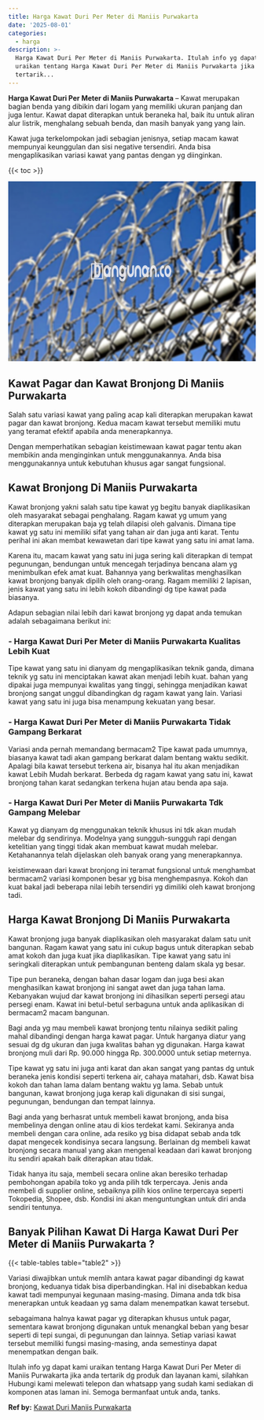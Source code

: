 ```yaml
---
title: Harga Kawat Duri Per Meter di Maniis Purwakarta
date: '2025-08-01'
categories:
  - harga
description: >-
  Harga Kawat Duri Per Meter di Maniis Purwakarta. Itulah info yg dapat kami
  uraikan tentang Harga Kawat Duri Per Meter di Maniis Purwakarta jika anda
  tertarik...
---
```


**Harga Kawat Duri Per Meter di Maniis Purwakarta** – Kawat merupakan bagian benda yang dibikin dari logam yang memiliki ukuran panjang dan juga lentur. Kawat dapat diterapkan untuk beraneka hal, baik itu untuk aliran alur listrik, menghalang sebuah benda, dan masih banyak yang yang lain.

Kawat juga terkelompokan jadi sebagian jenisnya, setiap macam kawat mempunyai keunggulan dan sisi negative tersendiri. Anda bisa mengaplikasikan variasi kawat yang pantas dengan yg diinginkan.

{{< toc >}}

![Harga Kawat Duri Per Meter di Maniis Purwakarta](/images/jual-kawat-murah02.png)

## Kawat Pagar dan Kawat Bronjong Di Maniis Purwakarta

Salah satu variasi kawat yang paling acap kali diterapkan merupakan kawat pagar dan kawat bronjong. Kedua macam kawat tersebut memiliki mutu yang teramat efektif apabila anda menerapkannya.

Dengan memperhatikan sebagian keistimewaan kawat pagar tentu akan membikin anda menginginkan untuk menggunakannya. Anda bisa menggunakannya untuk kebutuhan khusus agar sangat fungsional.

## Kawat Bronjong Di Maniis Purwakarta

Kawat bronjong yakni salah satu tipe kawat yg begitu banyak diaplikasikan oleh masyarakat sebagai penghalang. Ragam kawat yg umum yang diterapkan merupakan baja yg telah dilapisi oleh galvanis. Dimana tipe kawat yg satu ini memiliki sifat yang tahan air dan juga anti karat. Tentu perihal ini akan membat kewawetan dari tipe kawat yang satu ini amat lama.

Karena itu, macam kawat yang satu ini juga sering kali diterapkan di tempat pegunungan, bendungan untuk mencegah terjadinya bencana alam yg menimbulkan efek amat kuat. Bahannya yang berkwalitas menghasilkan kawat bronjong banyak dipilih oleh orang-orang. Ragam memiliki 2 lapisan, jenis kawat yang satu ini lebih kokoh dibandingi dg tipe kawat pada biasanya.

Adapun sebagian nilai lebih dari kawat bronjong yg dapat anda temukan adalah sebagaimana berikut ini:

### \- Harga Kawat Duri Per Meter di Maniis Purwakarta Kualitas Lebih Kuat

Tipe kawat yang satu ini dianyam dg mengaplikasikan teknik ganda, dimana teknik yg satu ini menciptakan kawat akan menjadi lebih kuat. bahan yang dipakai juga mempunyai kwalitas yang tinggi, sehingga menjadikan kawat bronjong sangat unggul dibandingkan dg ragam kawat yang lain. Variasi kawat yang satu ini juga bisa menampung kekuatan yang besar.

### \- Harga Kawat Duri Per Meter di Maniis Purwakarta Tidak Gampang Berkarat

Variasi anda pernah memandang bermacam2 Tipe kawat pada umumnya, biasanya kawat tadi akan gampang berkarat dalam bentang waktu sedikit. Apalagi bila kawat tersebut terkena air, bisanya hal itu akan menjadikan kawat Lebih Mudah berkarat. Berbeda dg ragam kawat yang satu ini, kawat bronjong tahan karat sedangkan terkena hujan atau benda apa saja.

### \- Harga Kawat Duri Per Meter di Maniis Purwakarta Tdk Gampang Melebar

Kawat yg dianyam dg menggunakan teknik khusus ini tdk akan mudah melebar dg sendirinya. Modelnya yang sungguh-sungguh rapi dengan ketelitian yang tinggi tidak akan membuat kawat mudah melebar. Ketahanannya telah dijelaskan oleh banyak orang yang menerapkannya.

keistimewaan dari kawat bronjong ini teramat fungsional untuk menghambat bermacam2 variasi komponen besar yg bisa menghempasnya. Kokoh dan kuat bakal jadi beberapa nilai lebih tersendiri yg dimiliki oleh kawat bronjong tadi.

## Harga Kawat Bronjong Di Maniis Purwakarta

Kawat bronjong juga banyak diaplikasikan oleh masyarakat dalam satu unit bangunan. Ragam kawat yang satu ini cukup bagus untuk diterapkan sebab amat kokoh dan juga kuat jika diaplikasikan. Tipe kawat yang satu ini seringkali diterapkan untuk pembangunan benteng dalam skala yg besar.

Tipe pun beraneka, dengan bahan dasar logam dan juga besi akan menghasilkan kawat bronjong ini sangat awet dan juga tahan lama. Kebanyakan wujud dar kawat bronjong ini dihasilkan seperti persegi atau persegi enam. Kawat ini betul-betul serbaguna untuk anda aplikasikan di bermacam2 macam bangunan.

Bagi anda yg mau membeli kawat bronjong tentu nilainya sedikit paling mahal dibandingi dengan harga kawat pagar. Untuk harganya diatur yang sesuai dg dg ukuran dan juga kwalitas bahan yg digunakan. Harga kawat bronjong muli dari Rp. 90.000 hingga Rp. 300.0000 untuk setiap meternya.

Tipe kawat yg satu ini juga anti karat dan akan sangat yang pantas dg untuk beraneka jenis kondisi seperti terkena air, cahaya matahari, dsb. Kawat bisa kokoh dan tahan lama dalam bentang waktu yg lama. Sebab untuk bangunan, kawat bronjong juga kerap kali digunakan di sisi sungai, pegunungan, bendungan dan tempat lainnya.

Bagi anda yang berhasrat untuk membeli kawat bronjong, anda bisa membelinya dengan online atau di kios terdekat kami. Sekiranya anda membeli dengan cara online, ada resiko yg bisa didapat sebab anda tdk dapat mengecek kondisinya secara langsung. Berlainan dg membeli kawat bronjong secara manual yang akan mengenal keadaan dari kawat bronjong itu sendiri apakah baik diterapkan atau tidak.

Tidak hanya itu saja, membeli secara online akan beresiko terhadap pembohongan apabila toko yg anda pilih tdk terpercaya. Jenis anda membeli di supplier online, sebaiknya pilih kios online terpercaya seperti Tokopedia, Shopee, dsb. Kondisi ini akan menguntungkan untuk diri anda sendiri tentunya.

## Banyak Pilihan Kawat Di Harga Kawat Duri Per Meter di Maniis Purwakarta ?

{{< table-tables table="table2" >}}

Variasi diwajibkan untuk memlih antara kawat pagar dibandingi dg kawat bronjong, keduanya tidak bisa diperbandingkan. Hal ini disebabkan kedua kawat tadi mempunyai kegunaan masing-masing. Dimana anda tdk bisa menerapkan untuk keadaan yg sama dalam menempatkan kawat tersebut.

sebagaimana halnya kawat pagar yg diterapkan khusus untuk pagar, sementara kawat bronjong digunakan untuk menangkal beban yang besar seperti di tepi sungai, di pegunungan dan lainnya. Setiap variasi kawat tersebut memiliki fungsi masing-masing, anda semestinya dapat menempatkan dengan baik.

Itulah info yg dapat kami uraikan tentang Harga Kawat Duri Per Meter di Maniis Purwakarta jika anda tertarik dg produk dan layanan kami, silahkan Hubungi kami melewati telepon dan whatsapp yang sudah kami sediakan di komponen atas laman ini. Semoga bermanfaat untuk anda, tanks.

**Ref by:** [Kawat Duri Maniis Purwakarta](https://id.wikipedia.org/wiki/Kawat)
